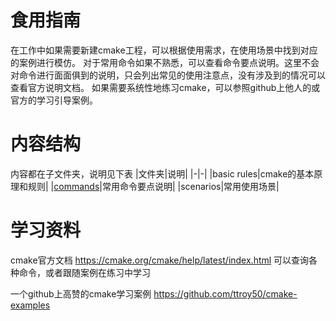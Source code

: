 # 食用指南
在工作中如果需要新建cmake工程，可以根据使用需求，在使用场景中找到对应的案例进行模仿。
对于常用命令如果不熟悉，可以查看命令要点说明。这里不会对命令进行面面俱到的说明，只会列出常见的使用注意点，没有涉及到的情况可以查看官方说明文档。
如果需要系统性地练习cmake，可以参照github上他人的或官方的学习引导案例。

# 内容结构
内容都在子文件夹，说明见下表
|文件夹|说明|
|-|-|
|basic rules|cmake的基本原理和规则|
|[commands](commands)|常用命令要点说明|
|scenarios|常用使用场景|

# 学习资料
cmake官方文档 https://cmake.org/cmake/help/latest/index.html
可以查询各种命令，或者跟随案例在练习中学习

一个github上高赞的cmake学习案例 https://github.com/ttroy50/cmake-examples